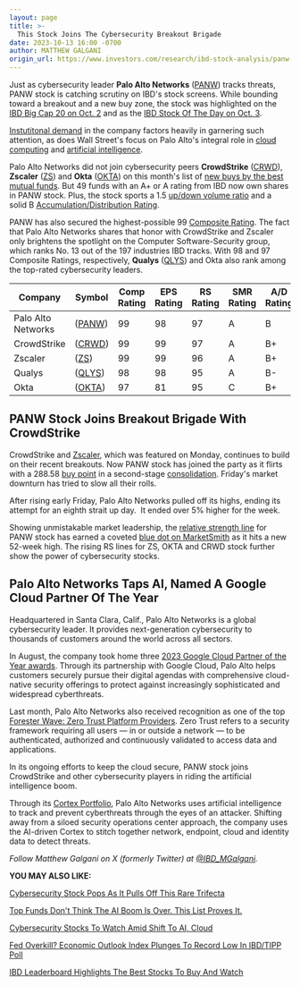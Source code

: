 ```yaml
---
layout: page
title: >-
  This Stock Joins The Cybersecurity Breakout Brigade
date: 2023-10-13 16:00 -0700
author: MATTHEW GALGANI
origin_url: https://www.investors.com/research/ibd-stock-analysis/panw-stock-hacks-into-buy-zone-as-palo-alto-networks-uses-ai-to-enhance-cybersecurity/
---
```





Just as cybersecurity leader **Palo Alto Networks** ([PANW](https://research.investors.com/quote.aspx?symbol=PANW)) tracks threats, PANW stock is catching scrutiny on IBD's stock screens. While bounding toward a breakout and a new buy zone, the stock was highlighted on the [IBD Big Cap 20 on Oct. 2](https://www.investors.com/research/stocks-to-watch-palo-alto-networks-panw-2/) and as the [IBD Stock Of The Day on Oct. 3](https://www.investors.com/research/ibd-stock-of-the-day/panw-stock-palo-alto-networks-near-buy-point/).




[Instutitonal demand](https://www.investors.com/how-to-invest/investors-corner/growth-stocks-i-in-can-slim-how-institutional-investors-can-make-or-break-growth-stocks-a-key-to-profitable-investing/) in the company factors heavily in garnering such attention, as does Wall Street's focus on Palo Alto's integral role in [cloud computing](https://www.investors.com/news/technology/cloud-computing-cloud-stocks/) and [artificial intelligence](https://www.investors.com/news/technology/ai-stocks-artificial-intelligence-trends-and-news/).


Palo Alto Networks did not join cybersecurity peers **CrowdStrike** ([CRWD](https://research.investors.com/quote.aspx?symbol=CRWD)), **Zscaler** ([ZS](https://research.investors.com/quote.aspx?symbol=ZS)) and **Okta** ([OKTA](https://research.investors.com/quote.aspx?symbol=OKTA)) on this month's list of [new buys by the best mutual funds](https://www.investors.com/etfs-and-funds/mutual-funds/is-the-ai-boom-over-this-shows-the-top-funds-dont-think-so/). But 49 funds with an A+ or A rating from IBD now own shares in PANW stock. Plus, the stock sports a 1.5 [up/down volume ratio](https://www.investors.com/how-to-invest/investors-corner/how-to-invest-up-down-volume-ratio-spots-underlying-demand-for-stocks/) and a solid B [Accumulation/Distribution Rating](https://www.investors.com/how-to-invest/investors-corner/how-to-buy-stocks-accumulation-distribution-rating-shows-professionals-moves/).


PANW has also secured the highest-possible 99 [Composite Rating](https://research.investors.com/stock-checkup/nasdaq-palo-alto-networks-panw.aspx). The fact that Palo Alto Networks shares that honor with CrowdStrike and Zscaler only brightens the spotlight on the Computer Software-Security group, which ranks No. 13 out of the 197 industries IBD tracks. With 98 and 97 Composite Ratings, respectively, **Qualys** ([QLYS](https://research.investors.com/quote.aspx?symbol=QLYS)) and Okta also rank among the top-rated cybersecurity leaders.



 


| Company | Symbol | Comp Rating | EPS Rating | RS Rating | SMR Rating | A/D Rating |
| --- | --- | --- | --- | --- | --- | --- |
| Palo Alto Networks |  ([PANW](https://research.investors.com/quote.aspx?symbol=PANW)) | 99 | 98 | 97 | A | B |
| CrowdStrike |  ([CRWD](https://research.investors.com/quote.aspx?symbol=CRWD)) | 99 | 99 | 97 | A | B+ |
| Zscaler |  ([ZS](https://research.investors.com/quote.aspx?symbol=ZS)) | 99 | 99 | 96 | A | B+ |
| Qualys |  ([QLYS](https://research.investors.com/quote.aspx?symbol=QLYS)) | 98 | 98 | 95 | A | B- |
| Okta |  ([OKTA](https://research.investors.com/quote.aspx?symbol=OKTA)) | 97 | 81 | 95 | C | B+ |


PANW Stock Joins Breakout Brigade With CrowdStrike
--------------------------------------------------


CrowdStrike and [Zscaler](https://www.investors.com/research/how-to-find-the-best-stocks-to-buy/zs-stock-cybersecurity-play-zscaler-pops-as-it-pulls-off-this-stock-list-trifecta/), which was featured on Monday, continues to build on their recent breakouts. Now PANW stock has joined the party as it flirts with a 288.58 [buy point](https://www.investors.com/how-to-invest/investors-corner/chart-reading-basics-how-a-buy-point-marks-a-time-of-opportunity/) in a second-stage [consolidation](https://www.investors.com/how-to-invest/investors-corner/shopify-stock-consolidation-pattern-led-to-beautiful-gains/). Friday's market downturn has tried to slow all their rolls.


After rising early Friday, Palo Alto Networks pulled off its highs, ending its attempt for an eighth strait up day.  It ended over 5% higher for the week.


Showing unmistakable market leadership, the [relative strength line](https://www.investors.com/how-to-invest/investors-corner/growth-stocks-breakout-specialty-tool-relative-strength-line/) for PANW stock has earned a coveted [blue dot on MarketSmith](https://www.investors.com/stock-lists/ibd-50/winning-stocks-and-bullish-blue-dots/) as it hits a new 52-week high. The rising RS lines for ZS, OKTA and CRWD stock further show the power of cybersecurity stocks.


Palo Alto Networks Taps AI, Named A Google Cloud Partner Of The Year
--------------------------------------------------------------------


Headquartered in Santa Clara, Calif., Palo Alto Networks is a global cybersecurity leader. It provides next-generation cybersecurity to thousands of customers around the world across all sectors.


In August, the company took home three [2023 Google Cloud Partner of the Year awards](https://www.paloaltonetworks.com/company/press/2023/palo-alto-networks-wins-three-2023-google-cloud-partner-of-the-year-awards-for-security). Through its partnership with Google Cloud, Palo Alto helps customers securely pursue their digital agendas with comprehensive cloud-native security offerings to protect against increasingly sophisticated and widespread cyberthreats.


Last month, Palo Alto Networks also received recognition as one of the top [Forester Wave: Zero Trust Platform Providers](https://www.paloaltonetworks.com/company/press/2023/palo-alto-networks-recognized-as-a-leader-in-zero-trust-platform-providers). Zero Trust refers to a security framework requiring all users — in or outside a network — to be authenticated, authorized and continuously validated to access data and applications.


In its ongoing efforts to keep the cloud secure, PANW stock joins CrowdStrike and other cybersecurity players in riding the artificial intelligence boom.


Through its [Cortex Portfolio](https://www.paloaltonetworks.com/cortex), Palo Alto Networks uses artificial intelligence to track and prevent cyberthreats through the eyes of an attacker. Shifting away from a siloed security operations center approach, the company uses the AI-driven Cortex to stitch together network, endpoint, cloud and identity data to detect threats.



*Follow Matthew Galgani on X (formerly Twitter) at [@IBD\_MGalgani](https://twitter.com/ibd_mgalgani).*


**YOU MAY ALSO LIKE:**


[Cybersecurity Stock Pops As It Pulls Off This Rare Trifecta](https://www.investors.com/research/how-to-find-the-best-stocks-to-buy/zs-stock-cybersecurity-play-zscaler-pops-as-it-pulls-off-this-stock-list-trifecta/)


[Top Funds Don't Think The AI Boom Is Over. This List Proves It.](https://www.investors.com/etfs-and-funds/mutual-funds/is-the-ai-boom-over-this-shows-the-top-funds-dont-think-so/)


[Cybersecurity Stocks To Watch Amid Shift To AI, Cloud](https://www.investors.com/news/technology/cybersecurity-stocks/)


[Fed Overkill? Economic Outlook Index Plunges To Record Low In IBD/TIPP Poll](https://www.investors.com/news/economy/federal-reserve-overkill-economic-outlook-index-plunges-to-record-low-in-ibd-tipp-poll/)


[IBD Leaderboard Highlights The Best Stocks To Buy And Watch](https://www.investors.com/research/how-to-find-the-best-stocks-to-buy/best-growth-stocks-to-buy-stock-market-research/)





